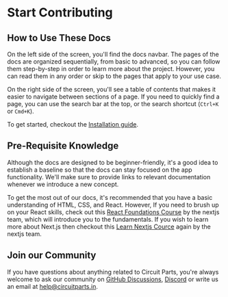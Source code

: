 # Start Contributing

## How to Use These Docs

On the left side of the screen, you'll find the docs navbar. The pages of the docs are organized sequentially, from basic to advanced, so you can follow them step-by-step in order to learn more about the project. However, you can read them in any order or skip to the pages that apply to your use case.

On the right side of the screen, you'll see a table of contents that makes it easier to navigate between sections of a page. If you need to quickly find a page, you can use the search bar at the top, or the search shortcut (`Ctrl+K` or `Cmd+K`).

To get started, checkout the [Installation guide](installation.md).

## Pre-Requisite Knowledge

Although the docs are designed to be beginner-friendly, it's a good idea to establish a baseline so that the docs can stay focused on the app functionality. We'll make sure to provide links to relevant documentation whenever we introduce a new concept.

To get the most out of our docs, it's recommended that you have a basic understanding of HTML, CSS, and React. However, If you need to brush up on your React skills, check out this [React Foundations Course](https://nextjs.org/learn/react-foundations) by the nextjs team, which will introduce you to the fundamentals. If you wish to learn more about Next.js then checkout this [Learn Nextjs Cource](https://nextjs.org/learn/dashboard-app) again by the nextjs team.

## Join our Community

If you have questions about anything related to Circuit Parts, you're always welcome to ask our community on [GitHub Discussions](https://github.com/circuitparts/store/discussions), [Discord](https://discord.gg/B4CCqBEH) or write us an email at [help@circuitparts.in](mailto:help@circuitparts.in).
